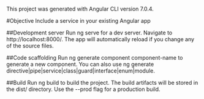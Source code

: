 This project was generated with Angular CLI version 7.0.4.

#Objective
Include a service in your existing Angular app

##Development server
Run ng serve for a dev server. Navigate to http://localhost:8000/. The app will automatically reload if you change any of the source files.

##Code scaffolding
Run ng generate component component-name to generate a new component. You can also use ng generate directive|pipe|service|class|guard|interface|enum|module.

##Build
Run ng build to build the project. The build artifacts will be stored in the dist/ directory. Use the --prod flag for a production build.

